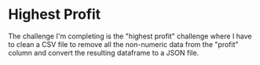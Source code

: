 # Highest Profit

The challenge I'm completing is the "highest profit" challenge where I have to clean a CSV file to remove all the non-numeric data from the "profit" column and convert the resulting dataframe to a JSON file.
